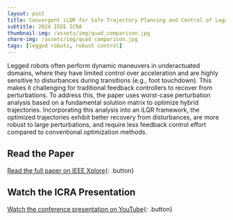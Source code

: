 ```yaml
---
layout: post
title: Convergent iLQR for Safe Trajectory Planning and Control of Legged Robots
subtitle: 2024 IEEE ICRA
thumbnail-img: /assets/img/quad_comparison.jpg
share-img: /assets/img/quad_comparison.jpg
tags: [legged robots, robust control]
---
```


<style>
  .button {
    display: inline-block;
    padding: 10px 15px;
    margin: 10px 0;
    font-size: 16px;
    color: #FFF5EE;
    background: #745EED;
    text-decoration: none;
    border-radius: 5px;
    font-weight: 600;
  }
  .button:hover { background: #745EED; color: #8BD1DA; }
</style>

Legged robots often perform dynamic maneuvers in underactuated domains, where they have limited control over acceleration and are highly sensitive to disturbances during transitions (e.g., foot touchdown). This makes it challenging for traditional feedback controllers to recover from perturbations. To address this, the paper uses worst-case perturbation analysis based on a fundamental solution matrix to optimize hybrid trajectories. Incorporating this analysis into an iLQR framework, the optimized trajectories exhibit better recovery from disturbances, are more robust to large perturbations, and require less feedback control effort compared to conventional optimization methods.

## Read the Paper  
[Read the full paper on IEEE Xplore](https://ieeexplore.ieee.org/document/10611641){: .button}

## Watch the ICRA Presentation  
[Watch the conference presentation on YouTube](https://www.youtube.com/watch?v=EaUzGOmvvlM){: .button}
